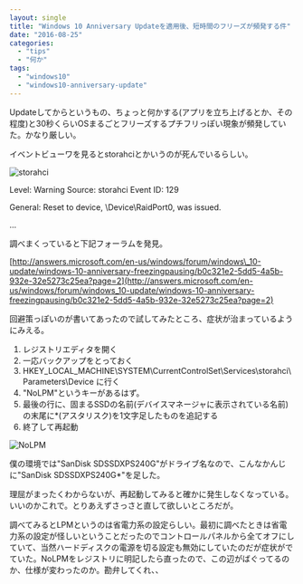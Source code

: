 ```yaml
---
layout: single
title: "Windows 10 Anniversary Updateを適用後、短時間のフリーズが頻発する件"
date: "2016-08-25"
categories: 
  - "tips"
  - "何か"
tags: 
  - "windows10"
  - "windows10-anniversary-update"
---
```


Updateしてからというもの、ちょっと何かする(アプリを立ち上げるとか、その程度)と30秒くらいOSまるごとフリーズするプチフリっぽい現象が頻発していた。かなり厳しい。

イベントビューワを見るとstorahciとかいうのが死んでいるらしい。

![storahci](https://blog.naotaco.com/assets/images/posts/2016/08/storahci.png)

Level: Warning
Source: storahci
Event ID: 129

General:
Reset to device, \\Device\\RaidPort0, was issued.

…

調べまくっていると下記フォーラムを発見。

[http://answers.microsoft.com/en-us/windows/forum/windows\_10-update/windows-10-anniversary-freezingpausing/b0c321e2-5dd5-4a5b-932e-32e5273c25ea?page=2](http://answers.microsoft.com/en-us/windows/forum/windows_10-update/windows-10-anniversary-freezingpausing/b0c321e2-5dd5-4a5b-932e-32e5273c25ea?page=2)

回避策っぽいのが書いてあったので試してみたところ、症状が治まっているようにみえる。

1. レジストリエディタを開く
2. 一応バックアップをとっておく
3. HKEY\_LOCAL\_MACHINE\\SYSTEM\\CurrentControlSet\\Services\\storahci\\Parameters\\Device に行く
4. "NoLPM"というキーがあるはず。
5. 最後の行に、固まるSSDの名前(デバイスマネージャに表示されている名前)の末尾に\*(アスタリスク)を1文字足したものを追記する
6. 終了して再起動

![NoLPM](https://blog.naotaco.com/assets/images/posts/2016/08/NoLPM.png)

僕の環境では"SanDisk SDSSDXPS240G"がドライブ名なので、こんなかんじに"SanDisk SDSSDXPS240G\*"を足した。

理屈がまったくわからないが、再起動してみると確かに発生しなくなっている。いいのかこれで。とりあえずさっさと直して欲しいところだが。

調べてみるとLPMというのは省電力系の設定らしい。最初に調べたときは省電力系の設定が怪しいということだったのでコントロールパネルから全てオフにしていて、当然ハードディスクの電源を切る設定も無効にしていたのだが症状がでていた。NoLPMをレジストリに明記したら直ったので、この辺がばぐってるのか、仕様が変わったのか。勘弁してくれ、、
